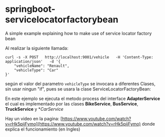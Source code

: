# springboot-servicelocatorfactorybean
A simple example explaining how to make use of service locator factory bean

Al realizar la siguiente llamada:
```
curl -s -X POST   http://localhost:9001/vehicle   -H 'Content-Type: application/json'   -d '{
    "vehicleName": "Renault",
    "vehicleType": "Car"
}'
```

según el valor del parametro `vehicleType` se invocara a diferentes Clases, sin usar ningun "if", 
pues se usara la clase ServiceLocatorFactoryBean:


En este ejemplo se ejecuta el metodo process del interface **AdapterService** el cual es implementado por las clases 
**BikeService**, **BusService**, **TruckService** y **CarService*


Hay un video en la pagina: [https://www.youtube.com/watch?v=rHk5pijFymo](https://www.youtube.com/watch?v=rHk5pijFymo)
donde explica el funcionamiento (en Ingles)
